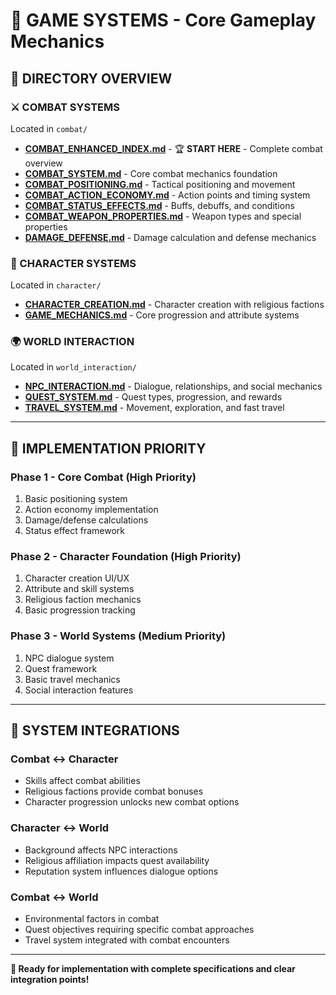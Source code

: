 # 🔧 GAME SYSTEMS - Core Gameplay Mechanics

## 📁 **DIRECTORY OVERVIEW**

### **⚔️ COMBAT SYSTEMS**
Located in `combat/`

- **[COMBAT_ENHANCED_INDEX.md](combat/COMBAT_ENHANCED_INDEX.md)** - 🏆 **START HERE** - Complete combat overview
- **[COMBAT_SYSTEM.md](combat/COMBAT_SYSTEM.md)** - Core combat mechanics foundation
- **[COMBAT_POSITIONING.md](combat/COMBAT_POSITIONING.md)** - Tactical positioning and movement
- **[COMBAT_ACTION_ECONOMY.md](combat/COMBAT_ACTION_ECONOMY.md)** - Action points and timing system
- **[COMBAT_STATUS_EFFECTS.md](combat/COMBAT_STATUS_EFFECTS.md)** - Buffs, debuffs, and conditions
- **[COMBAT_WEAPON_PROPERTIES.md](combat/COMBAT_WEAPON_PROPERTIES.md)** - Weapon types and special properties
- **[DAMAGE_DEFENSE.md](combat/DAMAGE_DEFENSE.md)** - Damage calculation and defense mechanics

### **👤 CHARACTER SYSTEMS**
Located in `character/`

- **[CHARACTER_CREATION.md](character/CHARACTER_CREATION.md)** - Character creation with religious factions
- **[GAME_MECHANICS.md](character/GAME_MECHANICS.md)** - Core progression and attribute systems

### **🌍 WORLD INTERACTION**
Located in `world_interaction/`

- **[NPC_INTERACTION.md](world_interaction/NPC_INTERACTION.md)** - Dialogue, relationships, and social mechanics
- **[QUEST_SYSTEM.md](world_interaction/QUEST_SYSTEM.md)** - Quest types, progression, and rewards
- **[TRAVEL_SYSTEM.md](world_interaction/TRAVEL_SYSTEM.md)** - Movement, exploration, and fast travel

---

## 🎯 **IMPLEMENTATION PRIORITY**

### **Phase 1 - Core Combat** (High Priority)
1. Basic positioning system
2. Action economy implementation
3. Damage/defense calculations
4. Status effect framework

### **Phase 2 - Character Foundation** (High Priority)
1. Character creation UI/UX
2. Attribute and skill systems
3. Religious faction mechanics
4. Basic progression tracking

### **Phase 3 - World Systems** (Medium Priority)
1. NPC dialogue system
2. Quest framework
3. Basic travel mechanics
4. Social interaction features

---

## 🔗 **SYSTEM INTEGRATIONS**

### **Combat ↔ Character**
- Skills affect combat abilities
- Religious factions provide combat bonuses
- Character progression unlocks new combat options

### **Character ↔ World**
- Background affects NPC interactions
- Religious affiliation impacts quest availability
- Reputation system influences dialogue options

### **Combat ↔ World**
- Environmental factors in combat
- Quest objectives requiring specific combat approaches
- Travel system integrated with combat encounters

---

**🚀 Ready for implementation with complete specifications and clear integration points!**
